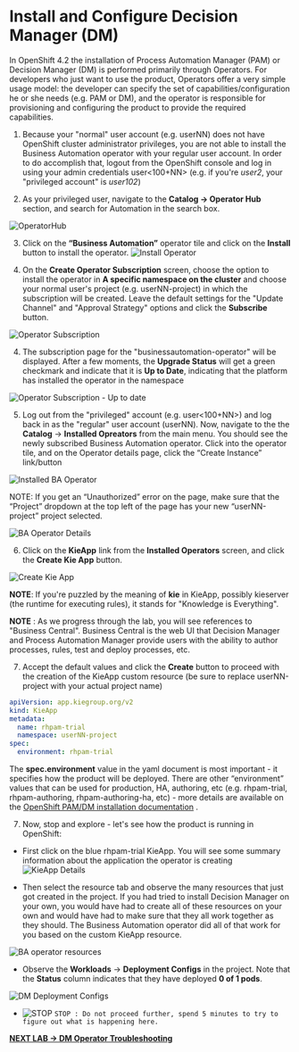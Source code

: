 

# Install and Configure Decision Manager (DM)

In OpenShift 4.2 the installation of Process Automation Manager (PAM) or Decision Manager (DM) is performed primarily through Operators. For developers who just want to use the product, Operators offer a very simple usage model: the developer can specify the set of capabilities/configuration he or she needs (e.g. PAM or DM), and the operator is responsible for provisioning and configuring the product to provide the required capabilities.

1. Because your "normal" user account (e.g. userNN) does not have OpenShift cluster administrator privileges, you are not able to install the Business Automation operator with your regular user account. In order to do accomplish that, logout from the OpenShift console and log in using your admin credentials user<100+NN> (e.g. if you're *user2*, your "privileged account" is *user102*)



2. As your privileged user, navigate to the **Catalog -> Operator Hub** section, and search for Automation in the search box.

![OperatorHub](images/lab2_operatorhub.png)


3. Click on the **“Business Automation”** operator tile and click on the **Install** button to install the operator.
![Install Operator](images/lab21_install_operator.png)

1. On the **Create Operator Subscription** screen, choose the option to install the operator in **A specific namespace on the cluster** and choose your normal user's project (e.g. userNN-project) in which the subscription will be created. Leave the default settings for the "Update Channel" and "Approval Strategy" options and click the **Subscribe** button.

![Operator Subscription](images/lab2_operator_subscription.png)

4. The subscription page for the "businessautomation-operator" will be displayed. After a few moments, the **Upgrade Status** will get a green checkmark and indicate that it is **Up to Date**, indicating that the platform has installed the operator in the namespace

![Operator Subscription - Up to date](images/lab21_subscribed_operator.png)


5. Log out from the "privileged" account (e.g. user<100+NN>) and log back in as the "regular" user account (userNN). Now, navigate to the the **Catalog** -> **Installed Opreators** from the main menu. You should see the newly subscribed Business Automation operator. Click into the operator tile, and on the Operator details page, click the “Create Instance” link/button

![Installed BA Operator](images/lab2_installed_ba_operator.png)


NOTE:  If you get an “Unauthorized” error on the page, make sure that the “Project” dropdown at the top left of the page has your new “userNN-project” project selected.

![BA Operator Details](images/lab2_ba_operator_details.png)

6. Click on the **KieApp** link from the **Installed Operators** screen, and click the **Create Kie App** button.

![Create Kie App](images/lab2_kieapp_details.png)

**NOTE**: If you're puzzled by the meaning of **kie** in KieApp, possibly kieserver (the runtime for executing rules), it stands for "Knowledge is Everything".

**NOTE** : As we progress through the lab, you will see references to "Business Central". Business Central is the web UI that Decision Manager and Process Automation Manager provide users with the ability to author processes, rules, test and deploy processes, etc.

7. Accept the default values and click the **Create** button to proceed with the creation of the KieApp custom resource (be sure to replace userNN-project with your actual project name)

```yaml
apiVersion: app.kiegroup.org/v2
kind: KieApp
metadata:
  name: rhpam-trial
  namespace: userNN-project
spec:
  environment: rhpam-trial
```

   The **spec.environment** value in the yaml document is most important - it specifies how the product will be deployed. There are other “environment” values that can be used for production, HA, authoring, etc (e.g. rhpam-trial,  rhpam-authoring, rhpam-authoring-ha, etc)  - more details are available on the [OpenShift PAM/DM installation documentation](https://access.redhat.com/documentation/en-us/red_hat_decision_manager/7.6/html/deploying_a_red_hat_decision_manager_environment_on_red_hat_openshift_container_platform_using_operators/operator-con) .


7. Now, stop and explore - let's see how the product is running in OpenShift:
* First click on the blue rhpam-trial KieApp. You will see some summary information about the application the operator is creating
![KieApp Details](images/lab21_kieapp_details.png)

* Then select the resource tab and observe the many resources that just got created in the project. If you had tried to install Decision Manager on your own, you would have had to create all of these resources on your own and would have had to make sure that they all work together as they should. The Business Automation operator did all of that work for you based on the custom KieApp resource.

![BA operator resources](images/lab2_ba_operator_resources.png)

* Observe the **Workloads** -> **Deployment Configs**  in the project. Note that the **Status** column indicates that they have deployed **0 of 1 pods**.

![DM Deployment Configs](images/lab2_dm_deployment_configs.png)

- ![STOP](https://placehold.it/15/f03c15/000000?text=+) `STOP : Do not proceed further, spend 5 minutes to try to figure out what is happening here. `

[**NEXT LAB -> DM Operator Troubleshooting**](2_2_Troubleshoot_Operator.md)
